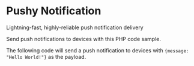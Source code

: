 # Pushy Notification
Lightning-fast, highly-reliable push notification delivery

Send push notifications to devices with this PHP code sample.

The following code will send a push notification to devices with ````{message: "Hello World!"}```` as the payload.

